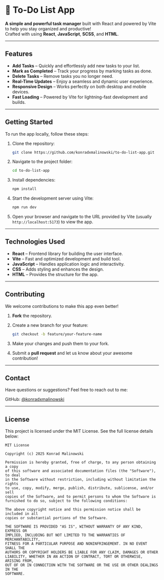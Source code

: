 # 📝 To-Do List App

**A simple and powerful task manager** built with React and powered by Vite to help you stay organized and productive!  
Crafted with using **React**, **JavaScript**, **SCSS**, and **HTML**.

---

## Features

- **Add Tasks** – Quickly and effortlessly add new tasks to your list.
- **Mark as Completed** – Track your progress by marking tasks as done.
- **Delete Tasks** – Remove tasks you no longer need.
- **Real-Time Updates** – Enjoy a seamless and dynamic user experience.
- **Responsive Design** – Works perfectly on both desktop and mobile devices.
- **Fast Loading** – Powered by Vite for lightning-fast development and builds.

---

## Getting Started

To run the app locally, follow these steps:

1. Clone the repository:

   ```bash
   git clone https://github.com/konradxmalinowski/to-do-list-app.git
   ```

2. Navigate to the project folder:

   ```bash
   cd to-do-list-app
   ```

3. Install dependencies:

   ```bash
   npm install
   ```

4. Start the development server using Vite:

   ```bash
   npm run dev
   ```

5. Open your browser and navigate to the URL provided by Vite (usually `http://localhost:5173`) to view the app.

---

## Technologies Used

- **React** – Frontend library for building the user interface.
- **Vite** – Fast and optimized development and build tool.
- **JavaScript** – Handles application logic and interactivity.
- **CSS** – Adds styling and enhances the design.
- **HTML** – Provides the structure for the app.

---

## Contributing

We welcome contributions to make this app even better!

1. **Fork** the repository.
2. Create a new branch for your feature:

   ```bash
   git checkout -b feature/your-feature-name
   ```

3. Make your changes and push them to your fork.
4. Submit a **pull request** and let us know about your awesome contribution!

---

## Contact

Have questions or suggestions? Feel free to reach out to me:

GitHub: [@konradxmalinowski](https://github.com/konradxmalinowski)

---

## License

This project is licensed under the MIT License. See the full license details below:

```
MIT License

Copyright (c) 2025 Konrad Malinowski

Permission is hereby granted, free of charge, to any person obtaining a copy
of this software and associated documentation files (the "Software"), to deal
in the Software without restriction, including without limitation the rights
to use, copy, modify, merge, publish, distribute, sublicense, and/or sell
copies of the Software, and to permit persons to whom the Software is
furnished to do so, subject to the following conditions:

The above copyright notice and this permission notice shall be included in all
copies or substantial portions of the Software.

THE SOFTWARE IS PROVIDED "AS IS", WITHOUT WARRANTY OF ANY KIND, EXPRESS OR
IMPLIED, INCLUDING BUT NOT LIMITED TO THE WARRANTIES OF MERCHANTABILITY,
FITNESS FOR A PARTICULAR PURPOSE AND NONINFRINGEMENT. IN NO EVENT SHALL THE
AUTHORS OR COPYRIGHT HOLDERS BE LIABLE FOR ANY CLAIM, DAMAGES OR OTHER
LIABILITY, WHETHER IN AN ACTION OF CONTRACT, TORT OR OTHERWISE, ARISING FROM,
OUT OF OR IN CONNECTION WITH THE SOFTWARE OR THE USE OR OTHER DEALINGS IN THE
SOFTWARE.
```
